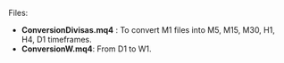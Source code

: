 Files:
* <b>ConversionDivisas.mq4</b> : To convert M1 files into M5, M15, M30, H1, H4, D1 timeframes.
* <b>ConversionW.mq4</b>:        From D1 to W1.
